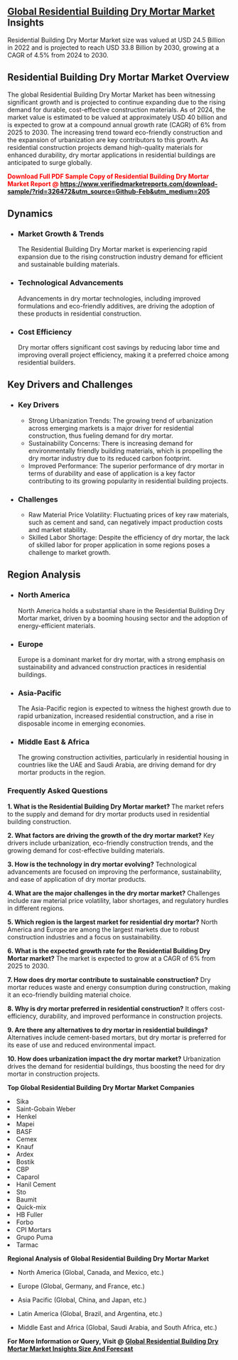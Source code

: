 <h2><a href="https://www.verifiedmarketreports.com/download-sample/?rid=326472&amp;utm_source=Github&amp;utm_medium=205" target="_blank">Global Residential Building Dry Mortar Market</a> Insights</h2><p>Residential Building Dry Mortar Market size was valued at USD 24.5 Billion in 2022 and is projected to reach USD 33.8 Billion by 2030, growing at a CAGR of 4.5% from 2024 to 2030.</p><p> <h2>Residential Building Dry Mortar Market Overview</h2> <p>The global Residential Building Dry Mortar Market has been witnessing significant growth and is projected to continue expanding due to the rising demand for durable, cost-effective construction materials. As of 2024, the market value is estimated to be valued at approximately USD 40 billion and is expected to grow at a compound annual growth rate (CAGR) of 6% from 2025 to 2030. The increasing trend toward eco-friendly construction and the expansion of urbanization are key contributors to this growth. As residential construction projects demand high-quality materials for enhanced durability, dry mortar applications in residential buildings are anticipated to surge globally.</p> <p><strong><p><span class=""><span style="color: #ff0000;"><strong>Download Full PDF Sample Copy of Residential Building Dry Mortar Market Report</strong> @ </span><a href="https://www.verifiedmarketreports.com/download-sample/?rid=326472&amp;utm_source=Github-Feb&amp;utm_medium=205" target="_blank">https://www.verifiedmarketreports.com/download-sample/?rid=326472&amp;utm_source=Github-Feb&amp;utm_medium=205</a></span></p></strong></p> <h2>Dynamics</h2> <ul> <li><h3>Market Growth & Trends</h3> The Residential Building Dry Mortar market is experiencing rapid expansion due to the rising construction industry demand for efficient and sustainable building materials.</li> <li><h3>Technological Advancements</h3> Advancements in dry mortar technologies, including improved formulations and eco-friendly additives, are driving the adoption of these products in residential construction.</li> <li><h3>Cost Efficiency</h3> Dry mortar offers significant cost savings by reducing labor time and improving overall project efficiency, making it a preferred choice among residential builders.</li> </ul> <h2>Key Drivers and Challenges</h2> <ul> <li><h3>Key Drivers</h3> <ul> <li>Strong Urbanization Trends: The growing trend of urbanization across emerging markets is a major driver for residential construction, thus fueling demand for dry mortar.</li> <li>Sustainability Concerns: There is increasing demand for environmentally friendly building materials, which is propelling the dry mortar industry due to its reduced carbon footprint.</li> <li>Improved Performance: The superior performance of dry mortar in terms of durability and ease of application is a key factor contributing to its growing popularity in residential building projects.</li> </ul> </li> <li><h3>Challenges</h3> <ul> <li>Raw Material Price Volatility: Fluctuating prices of key raw materials, such as cement and sand, can negatively impact production costs and market stability.</li> <li>Skilled Labor Shortage: Despite the efficiency of dry mortar, the lack of skilled labor for proper application in some regions poses a challenge to market growth.</li> </ul> </li> </ul> <h2>Region Analysis</h2> <ul> <li><h3>North America</h3> North America holds a substantial share in the Residential Building Dry Mortar market, driven by a booming housing sector and the adoption of energy-efficient materials.</li> <li><h3>Europe</h3> Europe is a dominant market for dry mortar, with a strong emphasis on sustainability and advanced construction practices in residential buildings.</li> <li><h3>Asia-Pacific</h3> The Asia-Pacific region is expected to witness the highest growth due to rapid urbanization, increased residential construction, and a rise in disposable income in emerging economies.</li> <li><h3>Middle East & Africa</h3> The growing construction activities, particularly in residential housing in countries like the UAE and Saudi Arabia, are driving demand for dry mortar products in the region.</li> </ul> <h3>Frequently Asked Questions</h3> <p><strong>1. What is the Residential Building Dry Mortar market?</strong> The market refers to the supply and demand for dry mortar products used in residential building construction.</p> <p><strong>2. What factors are driving the growth of the dry mortar market?</strong> Key drivers include urbanization, eco-friendly construction trends, and the growing demand for cost-effective building materials.</p> <p><strong>3. How is the technology in dry mortar evolving?</strong> Technological advancements are focused on improving the performance, sustainability, and ease of application of dry mortar products.</p> <p><strong>4. What are the major challenges in the dry mortar market?</strong> Challenges include raw material price volatility, labor shortages, and regulatory hurdles in different regions.</p> <p><strong>5. Which region is the largest market for residential dry mortar?</strong> North America and Europe are among the largest markets due to robust construction industries and a focus on sustainability.</p> <p><strong>6. What is the expected growth rate for the Residential Building Dry Mortar market?</strong> The market is expected to grow at a CAGR of 6% from 2025 to 2030.</p> <p><strong>7. How does dry mortar contribute to sustainable construction?</strong> Dry mortar reduces waste and energy consumption during construction, making it an eco-friendly building material choice.</p> <p><strong>8. Why is dry mortar preferred in residential construction?</strong> It offers cost-efficiency, durability, and improved performance in construction projects.</p> <p><strong>9. Are there any alternatives to dry mortar in residential buildings?</strong> Alternatives include cement-based mortars, but dry mortar is preferred for its ease of use and reduced environmental impact.</p> <p><strong>10. How does urbanization impact the dry mortar market?</strong> Urbanization drives the demand for residential buildings, thus boosting the need for dry mortar in construction projects.</p> </p><p><strong>Top Global Residential Building Dry Mortar Market Companies</strong></p><div data-test-id=""><p><li>Sika</li><li> Saint-Gobain Weber</li><li> Henkel</li><li> Mapei</li><li> BASF</li><li> Cemex</li><li> Knauf</li><li> Ardex</li><li> Bostik</li><li> CBP</li><li> Caparol</li><li> Hanil Cement</li><li> Sto</li><li> Baumit</li><li> Quick-mix</li><li> HB Fuller</li><li> Forbo</li><li> CPI Mortars</li><li> Grupo Puma</li><li> Tarmac</li></p><div><strong>Regional Analysis of&nbsp;Global Residential Building Dry Mortar Market</strong></div><ul><li dir="ltr"><p dir="ltr">North America&nbsp;(Global, Canada, and Mexico, etc.)</p></li><li dir="ltr"><p dir="ltr">Europe (Global, Germany, and France, etc.)</p></li><li dir="ltr"><p dir="ltr">Asia Pacific&nbsp;(Global, China, and Japan, etc.)</p></li><li dir="ltr"><p dir="ltr">Latin America&nbsp;(Global, Brazil, and Argentina, etc.)</p></li><li dir="ltr">Middle East and Africa&nbsp;(Global, Saudi Arabia, and South Africa, etc.)</li></ul><p><strong>For More Information or Query, Visit @&nbsp;</strong><strong><a href="https://www.verifiedmarketreports.com/product/residential-building-dry-mortar-market/?utm_source=Github&amp;utm_medium=205" target="_blank">Global Residential Building Dry Mortar Market Insights Size And Forecast</a></strong></p></div>
